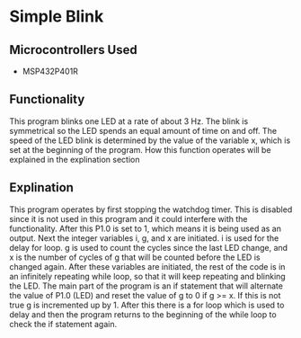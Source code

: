 # Simple Blink
## Microcontrollers Used
* MSP432P401R

## Functionality

This program blinks one LED at a rate of about 3 Hz. The blink is symmetrical so the LED spends an equal amount of time on and off. The speed of the LED blink is determined by the value of the variable x, which is set at the beginning of the program. How this function operates will be explained in the explination section

## Explination

This program operates by first stopping the watchdog timer. This is disabled since it is not used in this program and it could interfere with the functionality. After this P1.0 is set to 1, which means it is being used as an output. Next the integer variables i, g, and x are initiated. i is used for the delay for loop. g is used to count the cycles since the last LED change, and x is the number of cycles of g that will be counted before the LED is changed again. After these variables are initiated, the rest of the code is in an infinitely repeating while loop, so that it will keep repeating and blinking the LED. The main part of the program is an if statement that will alternate the value of P1.0 (LED) and reset the value of g to 0 if g >= x. If this is not true g is incremented up by 1. After this there is a for loop which is used to delay and then the program returns to the beginning of the while loop to check the if statement again.
